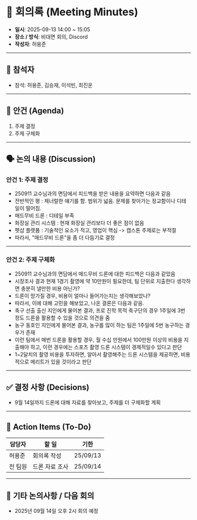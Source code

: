 # 📝 회의록 (Meeting Minutes)

- **일시**: 2025-09-13 14:00 ~ 15:05
- **장소 / 방식**: 비대면 회의, Discord
- **작성자**: 허용준

---

## 👥 참석자
- 참석: 허용준, 김승재, 이석빈, 최진운

---

## 📌 안건 (Agenda)
1. 주제 결정
2. 주제 구체화

---

## 🗣️ 논의 내용 (Discussion)
### 안건 1: 주제 결정
- 250911 교수님과의 면담에서 피드백을 받은 내용을 요약하면 다음과 같음
- 전반적인 평 : 제너럴한 얘기를 함. 범위가 넓음. 문제를 찾아가는 정교함이나 디테일이 떨어짐.
- 매드무비 드론 : 디테일 부족
- 화장실 관리 시스템 : 현재 화장실 관리보다 더 좋은 점이 없음
- 펫샵 플랫폼 : 기술적인 요소가 적고, 영업이 핵심 -> 캡스톤 주제로는 부적절
- 따라서, "매드무비 드론"을 좀 더 다듬기로 결정
---
### 안건 2: 주제 구체화
- 250911 교수님과의 면담에서 매드무비 드론에 대한 피드백은 다음과 같았음
- 시장조사 결과 현재 1경기 촬영에 약 10만원이 필요한데, 팀 단위로 지출한다 생각하면 충분히 낼만한 비용 아닌가?
- 드론이 망가질 경우, 비용이 얼마나 들어가는지는 생각해보았나?
- 따라서, 이에 대해 고민을 해보았고, 나온 결론은 다음과 같음.
- 축구 선출 출신 지인에게 물어본 결과, 프로 진학 목적 축구단의 경우 1주일에 3번 정도 드론을 활용할 수 있을 것으로 의견을 줌
- 농구 동호인 지인에게 물어본 결과, 농구를 많이 하는 팀은 1주일에 5번 농구하는 경우가 존재
- 이런 팀에서 매번 드론을 활용할 경우, 월 수십 만원에서 100만원 이상의 비용을 지출해야 하고, 이런 경우에는 스포츠 촬영 드론 시스템이 경제적일수 있다고 판단
- 1~2달치의 촬영 비용을 투자하면, 알아서 촬영해주는 드론 시스템을 제공하면, 비용적으로 메리트가 있을 것이라고 판단

---

## ✅ 결정 사항 (Decisions)
- 9월 14일까지 드론에 대해 자료를 찾아보고, 주제를 더 구체화할 계획

---

## 🚀 Action Items (To-Do)
| 담당자 | 할 일 | 기한 |
|--------|--------|------|
|허용준|회의록 작성|25/09/13|
|전 팀원|드론 자료 조사|25/09/14|

---

## 📌 기타 논의사항 / 다음 회의
- 2025년 09월 14일 오후 2시 회의 예정
